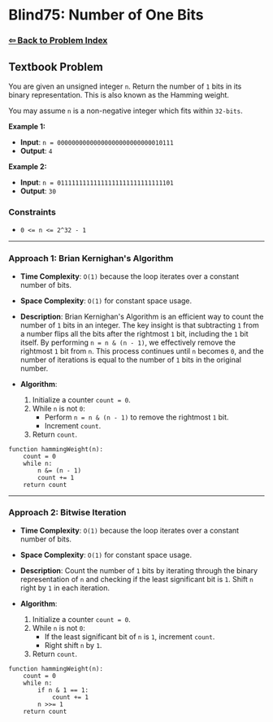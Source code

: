 # Blind75: Number of One Bits

### [⇦ Back to Problem Index](../../index.md)

## Textbook Problem

You are given an unsigned integer `n`. Return the number of `1` bits in its binary representation. This is also known as the Hamming weight.

You may assume `n` is a non-negative integer which fits within `32-bits`.

**Example 1:**

-   **Input**: `n = 00000000000000000000000000010111`
-   **Output**: `4`

**Example 2:**

-   **Input**: `n = 01111111111111111111111111111101`
-   **Output**: `30`

### Constraints

-   `0 <= n <= 2^32 - 1`

---

### Approach 1: Brian Kernighan's Algorithm

-   **Time Complexity**: `O(1)` because the loop iterates over a constant number of bits.
-   **Space Complexity**: `O(1)` for constant space usage.
-   **Description**: Brian Kernighan's Algorithm is an efficient way to count the number of `1` bits in an integer. The key insight is that subtracting `1` from a number flips all the bits after the rightmost `1` bit, including the `1` bit itself. By performing `n = n & (n - 1)`, we effectively remove the rightmost `1` bit from `n`. This process continues until `n` becomes `0`, and the number of iterations is equal to the number of `1` bits in the original number.
-   **Algorithm**:

    1. Initialize a counter `count = 0`.
    2. While `n` is not `0`:
        - Perform `n = n & (n - 1)` to remove the rightmost `1` bit.
        - Increment `count`.
    3. Return `count`.

```pseudo
function hammingWeight(n):
    count = 0
    while n:
        n &= (n - 1)
        count += 1
    return count
```

---

### Approach 2: Bitwise Iteration

-   **Time Complexity**: `O(1)` because the loop iterates over a constant number of bits.
-   **Space Complexity**: `O(1)` for constant space usage.
-   **Description**: Count the number of `1` bits by iterating through the binary representation of `n` and checking if the least significant bit is `1`. Shift `n` right by `1` in each iteration.
-   **Algorithm**:

    1.  Initialize a counter `count = 0`.
    2.  While `n` is not `0`:
        -   If the least significant bit of `n` is `1`, increment `count`.
        -   Right shift `n` by `1`.
    3.  Return `count`.

```pseudo
function hammingWeight(n):
	count = 0
	while n:
		if n & 1 == 1:
			count += 1
		n >>= 1
	return count
```
